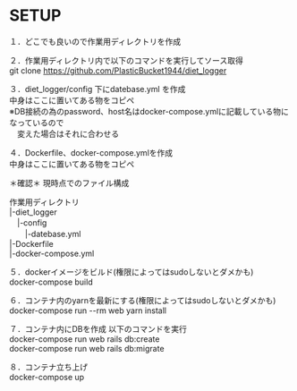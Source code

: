 # SETUP

１．どこでも良いので作業用ディレクトリを作成

２．作業用ディレクトリ内で以下のコマンドを実行してソース取得  
git clone https://github.com/PlasticBucket1944/diet_logger

３．diet_logger/config 下にdatebase.yml を作成  
中身はここに置いてある物をコピペ  
※DB接続の為のpassword、host名はdocker-compose.ymlに記載している物になっているので  
　変えた場合はそれに合わせる  

４．Dockerfile、docker-compose.ymlを作成  
中身はここに置いてある物をコピペ  

＊確認＊
現時点でのファイル構成

作業用ディレクトリ  
|-diet_logger  
　|-config  
　　|-datebase.yml  
|-Dockerfile  
|-docker-compose.yml  

５．dockerイメージをビルド(権限によってはsudoしないとダメかも)  
docker-compose build  

６．コンテナ内のyarnを最新にする(権限によってはsudoしないとダメかも)  
docker-compose run --rm web yarn install  

７．コンテナ内にDBを作成 以下のコマンドを実行  
docker-compose run web rails db:create  
docker-compose run web rails db:migrate  

８．コンテナ立ち上げ  
docker-compose up  
